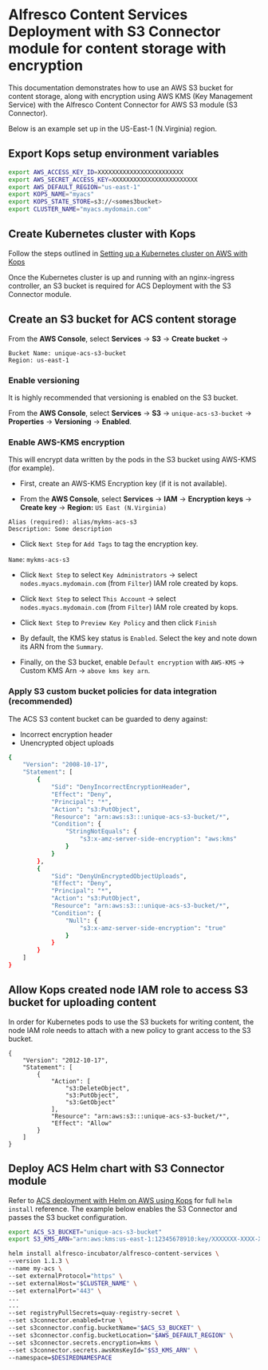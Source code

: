 # Alfresco Content Services Deployment with S3 Connector module for content storage with encryption

This documentation demonstrates how to use an AWS S3 bucket for content storage, along with encryption using AWS KMS (Key Management Service) with the Alfresco Content Connector for AWS S3 module (S3 Connector).

Below is an example set up in the US-East-1 (N.Virginia) region.

## Export Kops setup environment variables

```bash
export AWS_ACCESS_KEY_ID=XXXXXXXXXXXXXXXXXXXXXXXX
export AWS_SECRET_ACCESS_KEY=XXXXXXXXXXXXXXXXXXXXXXXX
export AWS_DEFAULT_REGION="us-east-1"
export KOPS_NAME="myacs"
export KOPS_STATE_STORE=s3://<somes3bucket>
export CLUSTER_NAME="myacs.mydomain.com"
```

## Create Kubernetes cluster with Kops

Follow the steps outlined in [Setting up a Kubernetes cluster on AWS with Kops](../helm-deployment-aws_kops.md#setting-up-kubernetes-cluster-on-aws-with-kops)

Once the Kubernetes cluster is up and running with an nginx-ingress controller, an S3 bucket is required for ACS Deployment with the S3 Connector module.

## Create an S3 bucket for ACS content storage

From the **AWS Console**, select **Services** -> **S3** -> **Create bucket** -> 
```
Bucket Name: unique-acs-s3-bucket
Region: us-east-1
```

### Enable versioning

It is highly recommended that versioning is enabled on the S3 bucket.

From the **AWS Console**, select **Services** -> **S3** -> `unique-acs-s3-bucket` -> **Properties** -> **Versioning** -> **Enabled**.

### Enable AWS-KMS encryption

This will encrypt data written by the pods in the S3 bucket using AWS-KMS (for example).

* First, create an AWS-KMS Encryption key (if it is not available).

* From the **AWS Console**, select **Services** -> **IAM** -> **Encryption keys** -> **Create key** -> **Region:** `US East (N.Virginia)`
```
Alias (required): alias/mykms-acs-s3
Description: Some description
```

* Click `Next Step` for `Add Tags` to tag the encryption key.

`Name`: `mykms-acs-s3`

* Click `Next Step` to select `Key Administrators` -> select `nodes.myacs.mydomain.com` (from `Filter`) IAM role created by kops.  

* Click `Next Step` to select `This Account` -> select `nodes.myacs.mydomain.com` (from `Filter`) IAM role created by kops.

* Click `Next Step` to `Preview Key Policy` and then click `Finish`

* By default, the KMS key status is `Enabled`. Select the key and note down its ARN from the `Summary`.

* Finally, on the S3 bucket, enable `Default encryption` with `AWS-KMS` -> Custom KMS Arn -> `above kms key arn`.


### Apply S3 custom bucket policies for data integration (recommended)

The ACS S3 content bucket can be guarded to deny against:
- Incorrect encryption header
- Unencrypted object uploads

```bash
{
    "Version": "2008-10-17",
    "Statement": [
        {
            "Sid": "DenyIncorrectEncryptionHeader",
            "Effect": "Deny",
            "Principal": "*",
            "Action": "s3:PutObject",
            "Resource": "arn:aws:s3:::unique-acs-s3-bucket/*",
            "Condition": {
                "StringNotEquals": {
                    "s3:x-amz-server-side-encryption": "aws:kms"
                }
            }
        },
        {
            "Sid": "DenyUnEncryptedObjectUploads",
            "Effect": "Deny",
            "Principal": "*",
            "Action": "s3:PutObject",
            "Resource": "arn:aws:s3:::unique-acs-s3-bucket/*",
            "Condition": {
                "Null": {
                    "s3:x-amz-server-side-encryption": "true"
                }
            }
        }
    ]
}
```

## Allow Kops created node IAM role to access S3 bucket for uploading content

In order for Kubernetes pods to use the S3 buckets for writing content, the node IAM role needs to attach with a new policy to grant access to the S3 bucket.

```
{
    "Version": "2012-10-17",
    "Statement": [
        {
            "Action": [
                "s3:DeleteObject",
                "s3:PutObject",
                "s3:GetObject"
            ],
            "Resource": "arn:aws:s3:::unique-acs-s3-bucket/*",
            "Effect": "Allow"
        }
    ]
}
```

## Deploy ACS Helm chart with S3 Connector module

Refer to [ACS deployment with Helm on AWS using Kops](../helm-deployment-aws_kops.md#deploying-alfresco-content-services) for full `helm install` reference.  The example below enables the S3 Connector and passes the S3 bucket configuration.

```bash
export ACS_S3_BUCKET="unique-acs-s3-bucket"
export S3_KMS_ARN="arn:aws:kms:us-east-1:12345678910:key/XXXXXXX-XXXX-XXXX-XXXX-XXXXXXXXXXXX"

helm install alfresco-incubator/alfresco-content-services \
--version 1.1.3 \
--name my-acs \
--set externalProtocol="https" \
--set externalHost="$CLUSTER_NAME" \
--set externalPort="443" \
...
...
--set registryPullSecrets=quay-registry-secret \
--set s3connector.enabled=true \
--set s3connector.config.bucketName="$ACS_S3_BUCKET" \
--set s3connector.config.bucketLocation="$AWS_DEFAULT_REGION" \
--set s3connector.secrets.encryption=kms \
--set s3connector.secrets.awsKmsKeyId="$S3_KMS_ARN" \
--namespace=$DESIREDNAMESPACE
```
